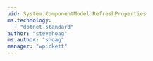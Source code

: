 ```yaml
---
uid: System.ComponentModel.RefreshProperties
ms.technology: 
  - "dotnet-standard"
author: "stevehoag"
ms.author: "shoag"
manager: "wpickett"
---
```

